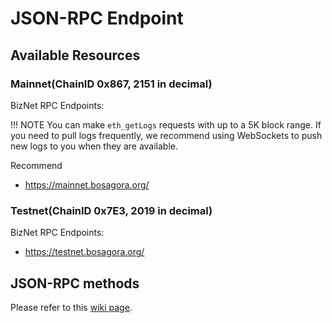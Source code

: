 # JSON-RPC Endpoint

## Available Resources

### Mainnet(ChainID 0x867, 2151 in decimal)

BizNet RPC Endpoints:

!!! NOTE
You can make `eth_getLogs` requests with up to a 5K block range.
If you need to pull logs frequently, we recommend using WebSockets to push new logs to you when they are available.

Recommend

* https://mainnet.bosagora.org/


### Testnet(ChainID 0x7E3, 2019 in decimal)

BizNet RPC Endpoints:

* https://testnet.bosagora.org/


## JSON-RPC methods

Please refer to this [wiki page](https://github.com/ethereum/wiki/wiki/JSON-RPC).
